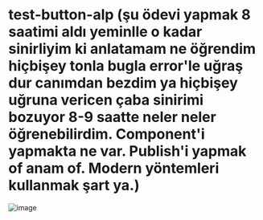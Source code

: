 # test-button-alp (şu ödevi yapmak 8 saatimi aldı yeminlle o kadar sinirliyim ki anlatamam ne öğrendim hiçbişey tonla bugla error'le uğraş dur canımdan bezdim ya hiçbişey uğruna vericen çaba sinirimi bozuyor 8-9 saatte neler neler öğrenebilirdim. Component'i yapmakta ne var. Publish'i yapmak of anam of. Modern yöntemleri kullanmak şart ya.)
![image](https://github.com/alpolcaymis/test-button-alp/assets/71964088/f8e050f1-8813-434b-a6b8-b78577a9cb71)
